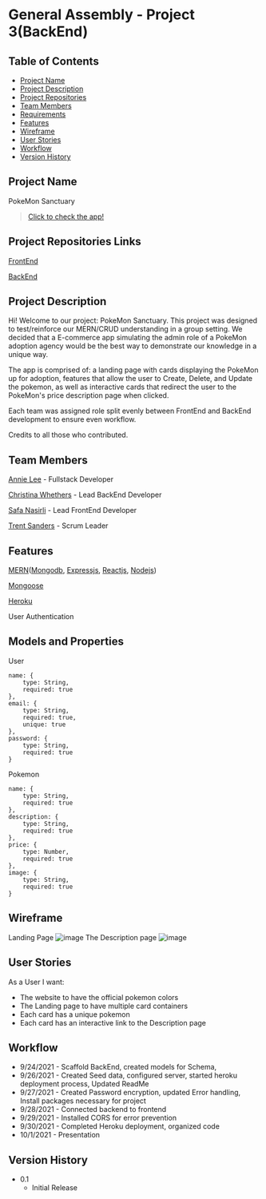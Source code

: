# General Assembly - Project 3(BackEnd)

## Table of Contents
* [Project Name](#project-name)
* [Project Description](#project-description)
* [Project Repositories](#project-repositories-links)
* [Team Members](#team-members)
* [Requirements](#requirements)
* [Features](#features)
* [Wireframe](#wireframe)
* [User Stories](#user-stories)
* [Workflow](#workflow)
* [Version History](#version-history)

## Project Name
PokeMon Sanctuary
>[Click to check the app!](https://pokemon-sanctuary.herokuapp.com/)

## Project Repositories Links
[FrontEnd](https://github.com/safanasirli/pokemon-sanctuary-frontend)

[BackEnd](https://github.com/anniezoyinlee/pokemon-sanctuary-backend)

## Project Description
Hi! Welcome to our project: PokeMon Sanctuary. This project was designed to test/reinforce our MERN/CRUD understanding in a group setting. We decided that
a E-commerce app simulating the admin role of a PokeMon adoption agency would be the best way to demonstrate our knowledge in a unique way. 

The app is comprised of: a landing page with cards displaying the PokeMon up for adoption, features that allow the user to Create, Delete, and Update the pokemon, as well as interactive cards that redirect the user to the PokeMon's price description page when clicked.

Each team was assigned role split evenly between FrontEnd and BackEnd development to ensure even workflow. 

Credits to all those who contributed.

## Team Members
[Annie Lee](https://github.com/anniezoyinlee) - Fullstack Developer

[Christina Whethers](https://github.com/Flandolly) - Lead BackEnd Developer

[Safa Nasirli](https://github.com/safanasirli) - Lead FrontEnd Developer

[Trent Sanders](https://github.com/MrGoodBurger) - Scrum Leader

## Features
[MERN](https://www.mongodb.com/mern-stack)([Mongodb](https://www.mongodb.com/), [Expressjs](https://expressjs.com/), [Reactjs](https://reactjs.org/), [Nodejs](https://nodejs.org/en/))

[Mongoose](https://mongoosejs.com/)

[Heroku](https://www.heroku.com/home)

User Authentication

## Models and Properties
User
```
name: {
    type: String,
    required: true
},
email: {
    type: String,
    required: true,
    unique: true
},
password: {
    type: String,
    required: true
}
```
Pokemon
```
name: {
    type: String,
    required: true
},
description: {
    type: String,
    required: true
},
price: {
    type: Number,
    required: true
},
image: {
    type: String,
    required: true
}
```

## Wireframe
Landing Page
![image](https://imgur.com/sM08Abg.png)
The Description page
![image](https://imgur.com/I1eGXF7.png)

## User Stories
As a User I want:
* The website to have the official pokemon colors
* The Landing page to have multiple card containers
* Each card has a unique pokemon
* Each card has an interactive link to the Description page

## Workflow
* 9/24/2021 - Scaffold BackEnd, created models for Schema, 
* 9/26/2021 - Created Seed data, configured server, started heroku deployment process, Updated ReadMe
* 9/27/2021 - Created Password encryption, updated Error handling, Install packages necessary for project 
* 9/28/2021 - Connected backend to frontend
* 9/29/2021 - Installed CORS for error prevention
* 9/30/2021 - Completed Heroku deployment, organized code
* 10/1/2021 - Presentation

## Version History
* 0.1 
    * Initial Release
